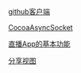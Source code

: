[github客户端](https://github.com/CodeHubApp/CodeHub)

[CocoaAsyncSocket](https://github.com/robbiehanson/CocoaAsyncSocket)

[直播App的基本功能](https://github.com/stlndm/linke)

[分享视图](https://github.com/LeeWongSnail/LWShareView)
